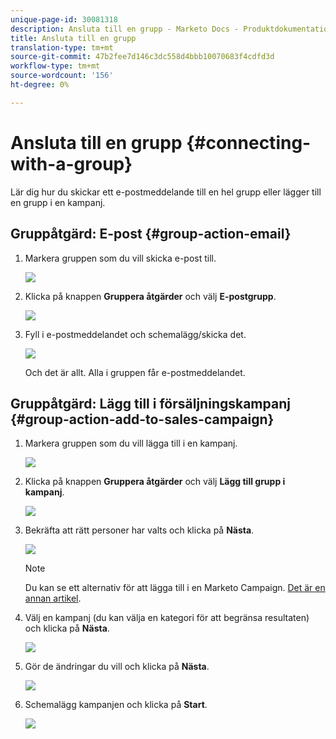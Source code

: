 ```yaml
---
unique-page-id: 30081318
description: Ansluta till en grupp - Marketo Docs - Produktdokumentation
title: Ansluta till en grupp
translation-type: tm+mt
source-git-commit: 47b2fee7d146c3dc558d4bbb10070683f4cdfd3d
workflow-type: tm+mt
source-wordcount: '156'
ht-degree: 0%

---
```



# Ansluta till en grupp {#connecting-with-a-group}

Lär dig hur du skickar ett e-postmeddelande till en hel grupp eller lägger till en grupp i en kampanj.

## Gruppåtgärd: E-post {#group-action-email}

1. Markera gruppen som du vill skicka e-post till.

   ![](assets/one-6.png)

1. Klicka på knappen **Gruppera åtgärder** och välj **E-postgrupp**.

   ![](assets/two-5.png)

1. Fyll i e-postmeddelandet och schemalägg/skicka det.

   ![](assets/three-4.png)

   Och det är allt. Alla i gruppen får e-postmeddelandet.

## Gruppåtgärd: Lägg till i försäljningskampanj {#group-action-add-to-sales-campaign}

1. Markera gruppen som du vill lägga till i en kampanj.

   ![](assets/one-6.png)

1. Klicka på knappen **Gruppera åtgärder** och välj **Lägg till grupp i kampanj**.

   ![](assets/four-4.png)

1. Bekräfta att rätt personer har valts och klicka på **Nästa**.

   ![](assets/six-1.png)

   >[!NOTE]
   >
   >Du kan se ett alternativ för att lägga till i en Marketo Campaign. [Det är en annan artikel](http://docs.marketo.com/x/CwDh).

1. Välj en kampanj (du kan välja en kategori för att begränsa resultaten) och klicka på **Nästa**.

   ![](assets/seven-1.png)

1. Gör de ändringar du vill och klicka på **Nästa**.

   ![](assets/eight-1.png)

1. Schemalägg kampanjen och klicka på **Start**.

   ![](assets/nine-1.png)

